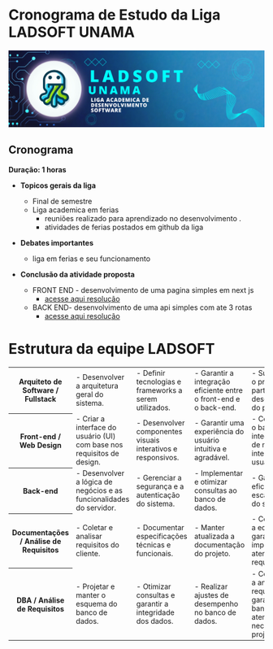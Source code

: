# Cronograma de Estudo da Liga LADSOFT UNAMA

![img](/imagens/image_readme.png)

## Cronograma

**Duração: 1 horas**

- **Topicos gerais da liga**

  - Final de semestre
  - Liga academica em ferias
    - reuniões realizado para aprendizado no desenvolvimento .
    - atividades de ferias postados em github da liga

- **Debates importantes**

  - liga em ferias e seu funcionamento

- **Conclusão da atividade proposta**
  - FRONT END - desenvolvimento de uma pagina simples em next js
    - [acesse aqui resolução](/cronograma-front-end/aula-2/README.md)
  - BACK END- desenvolvimento de uma api simples com ate 3 rotas
    - [acesse aqui resolução](/cronograma-back-end/aula-2/README.md)

# Estrutura da equipe LADSOFT

<table>
    <tr>
        <th>Arquiteto de Software / Fullstack</th>
        <td>- Desenvolver a arquitetura geral do sistema.</td>
        <td>- Definir tecnologias e frameworks a serem utilizados.</td>
        <td>- Garantir a integração eficiente entre o front-end e o back-end.</td>
        <td>- Supervisionar o projeto e participar do desenvolvimento do projeto</td>
    </tr>
    <tr>
        <th>Front-end / Web Design</th>
        <td>- Criar a interface do usuário (UI) com base nos requisitos de design.</td>
        <td>- Desenvolver componentes visuais interativos e responsivos.</td>
        <td>- Garantir uma experiência do usuário intuitiva e agradável.</td>
        <td>- Colaborar com o back-end para integrar a lógica de negócios na interface do usuário.</td>
    </tr>
    <tr>
        <th>Back-end</th>
        <td>- Desenvolver a lógica de negócios e as funcionalidades do servidor.</td>
        <td>- Gerenciar a segurança e a autenticação do sistema.</td>
        <td>- Implementar e otimizar consultas ao banco de dados.</td>
        <td>- Garantir a eficiência e a escalabilidade do servidor.</td>
    </tr>
    <tr>
        <th>Documentações / Análise de Requisitos</th>
        <td>- Coletar e analisar requisitos do cliente.</td>
        <td>- Documentar especificações técnicas e funcionais.</td>
        <td>- Manter atualizada a documentação do projeto.</td>
        <td>- Colaborar com a equipe para garantir que as implementações atendam aos requisitos.</td>
    </tr>
    <tr>
        <th>DBA / Análise de Requisitos</th>
        <td>- Projetar e manter o esquema do banco de dados.</td>
        <td>- Otimizar consultas e garantir a integridade dos dados.</td>
        <td>- Realizar ajustes de desempenho no banco de dados.</td>
        <td>- Colaborar com a análise de requisitos para garantir que o banco de dados atenda às necessidades do projeto.</td>
    </tr>
</table>
